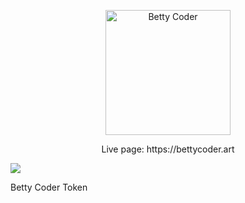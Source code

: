 <p align="center"><img src="https://s9.gifyu.com/images/20.0cbffc70.gif" alt="Betty Coder" width="200"/></p>
<p align="center">Live page: https://bettycoder.art</p>
<img src="https://img.shields.io/endpoint?color=green&label=Solidity&logo=Solidity&logoColor=green&url=https%3A%2F%2Fwww.npmjs.com%2Fpackage%2Fsolc">

Betty Coder Token
